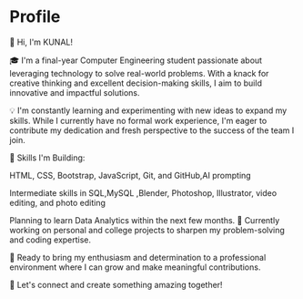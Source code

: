 # Profile

👋 Hi, I'm KUNAL!

🎓 I'm a final-year Computer Engineering student passionate about leveraging technology to solve real-world problems. With a knack for creative thinking and excellent decision-making skills, I aim to build innovative and impactful solutions.

💡 I'm constantly learning and experimenting with new ideas to expand my skills. While I currently have no formal work experience, I'm eager to contribute my dedication and fresh perspective to the success of the team I join.

📌 Skills I'm Building:

HTML, CSS, Bootstrap, JavaScript, Git, and GitHub,AI prompting

Intermediate skills in SQL,MySQL ,Blender, Photoshop, Illustrator, video editing, and photo editing

Planning to learn Data Analytics within the next few months.
🌱 Currently working on personal and college projects to sharpen my problem-solving and coding expertise.

🚀 Ready to bring my enthusiasm and determination to a professional environment where I can grow and make meaningful contributions.

💼 Let's connect and create something amazing together!
